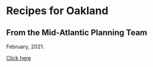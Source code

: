 # Recipes for Oakland

## From the Mid-Atlantic Planning Team

February, 2021.

[Click here](https://tooledesign.github.io/oakland_recipes/)
